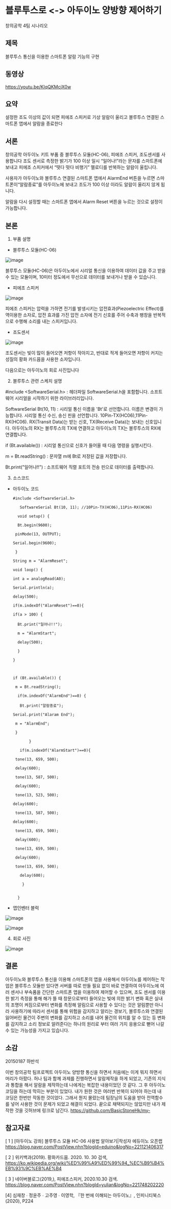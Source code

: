 블루투스로 <-> 아두이노 양방향 제어하기
=============

창의공학 4팀 시나리오

제목
-------------
블루투스 통신을 이용한 스마트폰 알람 기능의 구현

동영상
-----------
https://youtu.be/KIqQKMcjX0w

요약
-------------
설정한 조도 이상의 값이 되면 피에조 스피커로 기상 알람이 울리고 블루투스 연결된 스마트폰 앱에서 알람을 종료한다    

서론
-------------
창의공학 아두이노 키트 부품 중 블루투스 모듈(HC-06), 피에조 스피커, 조도센서를 사용합니다 조도 센서로 측정한 밝기가 100 이상 일시 “일어나!”라는 문자를 스마트폰에 보내고
피에조 스피커에서 “떳다 떳다 비행기” 멜로디를 반복하는 알람이 울립니다.

사용자가 아두이노와 블루투스 연결된 스마트폰 앱에서 AlarmEnd 버튼을 누르면 스마트폰이“알람종료”를 아두이노에 보내고 조도가 100 이상 이라도 알람이 울리지 않게 됩니다.

알람을 다시 설정할 때는 스마트폰 앱에서 Alarm Reset 버튼을 누르는 것으로 설정이 가능합니다. 

본론
-------------
1. 부품 설명
* 블루투스 모듈(HC-06)

![image](https://user-images.githubusercontent.com/66579265/98436154-6e675a00-211c-11eb-865a-a85d8724f90b.png)

블루투스 모듈(HC-06)은 아두이노에서 시리얼 통신을 이용하여 데이터 값을 주고 받을 수 있는 모듈이며, 10미터 정도에서 무선으로 데이터를 보내거나 받을 수 있습니다.

* 피에조 스피커

![image](https://user-images.githubusercontent.com/66579265/98436356-0ca7ef80-211e-11eb-87ec-171316750d3c.png)

피에조 스피커는 압력을 가하면 전기를 발생시키는 압전효과(Piezoelectric Effect)를 역이용한 소자로, 압전 효과를 가진 압전 소자에 전기 신호를 주어 수축과 팽창을 반복적으로 수행해 소리를 내는 스피커입니다.

* 조도센서

![image](https://user-images.githubusercontent.com/66579265/98436374-234e4680-211e-11eb-90c0-dca27b819021.png)

조도센서는 빛이 많이 들어오면 저항이 작아지고, 반대로 적게 들어오면 저항이 커지는 성질의 황화 카드뮴을 사용한 소자입니다.

다음으로는 아두이노의 회로 사진입니다

2. 블루투스 관련 스케치 설명

#include <SoftwareSerial.h> : 헤더파일 SoftwareSerial.h을 포함합니다. 소프트웨어 시리얼을 시작하기 위한 라이브러리입니다.

SoftwareSerial Bt(10, 11)    : 시리얼 통신 이름을 'Bt'로 선언합니다. 이름은 변경이 가능합니다. 시리얼 통신 수신, 송신 핀을 선언합니다. 10Pin-TX(HC06),11Pin-RX(HC06). RX(Transit Data)는 받는 신호, TX(Receive Data)는 보내는 신호입니다. 아두이노의 RX는 블루투스의 TX에 연결하고 아두이노의 TX는 블루투스의 RX에 연결합니다.

if (Bt.available())           : 시리얼 통신으로 신호가 들어올 때 다음 명령을 실행시킨다.

m = Bt.readString()          : 문자열 m에 Bt로 저장된 값을 저장합니다.

Bt.print("일어나!!")          : 소프트웨어 직렬 포트의 전송 핀으로 데이터를 출력합니다.



3. 소스코드
* 아두이노 코드

      #include <SoftwareSerial.h>

         SoftwareSerial Bt(10, 11); //10Pin-TX(HC06),11Pin-RX(HC06)

        void setup() {

        Bt.begin(9600);

       pinMode(13, OUTPUT);

      Serial.begin(9600);

       }

      String m = "AlarmReset";

      void loop() {

      int a = analogRead(A0);

      Serial.println(a);
    
      delay(500);

      if(m.indexOf("AlarmReset")==0){

      if(a > 100) {
   
        Bt.print("일어나!!");
        
        m = "AlarmStart";
        
        delay(500);
        
        }  
    
      }



      if (Bt.available()) {

       m = Bt.readString();
  
        if(m.indexOf("AlarmEnd")==0) { 
  
         Bt.print("알람종료");
  
      Serial.print("Alaram End");
  
       m = "AlarmEnd";
  
       }
  
             }

         if(m.indexOf("AlarmStart")==0){

       tone(13, 659, 500);
       
       delay(600);
       
       tone(13, 587, 500);
       
       delay(600);
       
       tone(13, 523, 500);
       
      delay(600);
      
       tone(13, 587, 500);
       
      delay(600);
      
       tone(13, 659, 500);
       
       delay(600);
     
       tone(13, 659, 500);
       
       delay(600);
       
       tone(13, 659, 500);
       
         delay(600);
         
          }


        }

* 앱인벤터 블럭

![image](https://user-images.githubusercontent.com/66579265/98436484-fc444480-211e-11eb-9b1a-7fcaa4cc8ab3.png)

![image](https://user-images.githubusercontent.com/66579265/98436509-20a02100-211f-11eb-800d-ac8d32a01724.png)


4. 회로 사진

![image](https://user-images.githubusercontent.com/66579265/98436511-2f86d380-211f-11eb-820a-9c21755953c0.png)

결론
-------------
아두이노와 블루투스 통신을 이용해 스마트폰의 앱을 사용해서 아두이노를 제어하는 작업은
블루투스 모듈만 있다면 서버를 따로 만들 필요 없이 바로 연결하여 아두이노에 여러 센서나
부속품을 간단한 스마트폰 앱을 이용하여 제어할 수 있으며, 조도 센서를 이용한 밝기 측정을 통해 해가 뜰 때 창문으로부터 들어오는 빛에 의한 밝기 변화 혹은 실내의 조명이 켜짐으로부터 변화를 측정해 알림으로 사용할 수 있다는 것은 알림뿐만 아니라 사용하기에 따라서 센서를 통해 위험을 감지하고 알리는 경보기, 블루투스와 연결된 잃어버린 물건이 주변의 변화를 감지하고 소리를 내어 물건의 위치를 알 수 있는 등 변화를 감지하고 소리 정보로 알려준다는
하나의 원리로 부터 여러 가지 응용으로 뻗어 나갈 수 있는 가능성을 가지고 있습니다.


소감
--------------
20150187 하반석

이번 창의공학 팀프로젝트 아두이노 양방향 통신을 하면서 처음에는 이게 뭐지 하면서 머리가 아팠다. 허나 팀과 함께 과제를 진행하면서 알람제작을 하게 되었고, 기존의 지식과 통합을 해서 알람을 제작하는데 나에게는 복잡한 내용이었던 것 같다. 그 후 아두이노 코딩을 하는데 막히는 부분이 있었다. 내가 원한 것은 여러번 반복이 되어야 하는데 내 코딩은 한번만 작동한 것이었다. 그래서 뭔지 몰랐는데 팀장님의 도움을 받아 전역함수를 넣어 사용한 것이 문제가 되었고 해결이 되었다. 끝으로 채택되지는 않았지만 내가 제작한 것을 깃허브에 링크로 남긴다. 
https://github.com/BasicStoneHk/my-




참고자료
-------------

[ 1 ] [아두이노 강좌] 블루투스 모듈 HC-06 사용법 알아보기|작성자 에듀이노 오픈랩
https://blog.naver.com/PostView.nhn?blogId=eduino&logNo=221121406317

[ 2 ] 위키백과(2019). 황화카드뮴. 2020. 10. 30 검색,
https://ko.wikipedia.org/wiki/%ED%99%A9%ED%99%94_%EC%B9%B4%EB%93%9C%EB%AE%B4

[ 3 ] 네이버블로그(2019,), 피에조스피커, 2020.10.30 검색.
https://blog.naver.com/PostView.nhn?blogId=yulian&logNo=221748202220

[4] 심재창 ∙ 정윤주 ∙ 고주영 ∙ 이영학, 『한 번에 이해되는 아두이노』, 인피니티북스(2020), P224


   
